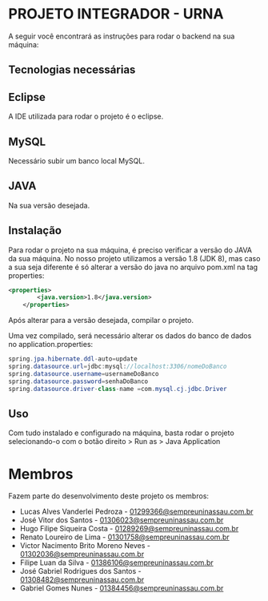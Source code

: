 # PROJETO INTEGRADOR - URNA

A seguir você encontrará as instruções para rodar o backend na sua máquina:

## Tecnologias necessárias

## Eclipse
A IDE utilizada para rodar o projeto é o eclipse.

## MySQL
Necessário subir um banco local MySQL.

## JAVA

Na sua versão desejada.

## Instalação

Para rodar o projeto na sua máquina, é preciso verificar a versão do JAVA da sua máquina. No nosso projeto utilizamos a versão 1.8 (JDK 8), mas caso a sua seja diferente é só alterar a versão do java no arquivo pom.xml na tag properties:

```xml
<properties>
		<java.version>1.8</java.version>
	</properties>
```

Após alterar para a versão desejada, compilar o projeto.

Uma vez compilado, será necessário alterar os dados do banco de dados no application.properties: 

```java
spring.jpa.hibernate.ddl-auto=update
spring.datasource.url=jdbc:mysql://localhost:3306/nomeDoBanco
spring.datasource.username=usernameDoBanco
spring.datasource.password=senhaDoBanco
spring.datasource.driver-class-name =com.mysql.cj.jdbc.Driver
```

## Uso

Com tudo instalado e configurado na máquina, basta rodar o projeto selecionando-o com o botão direito > Run as > Java Application

# Membros

Fazem parte do desenvolvimento deste projeto os membros:

* Lucas Alves Vanderlei Pedroza - <01299366@sempreuninassau.com.br>
* José Vitor dos Santos - <01306023@sempreuninassau.com.br>
* Hugo Filipe Siqueira Costa - <01289269@sempreuninassau.com.br>
* Renato Loureiro de Lima - <01301758@sempreuninassau.com.br>
* Victor Nacimento Brito Moreno Neves - <01302036@sempreuninassau.com.br>
* Filipe Luan da Silva - <01386106@sempreuninassau.com.br>
* José Gabriel Rodrigues dos Santos - <01308482@sempreuninassau.com.br>
* Gabriel Gomes Nunes - <01384456@sempreuninassau.com.br>
